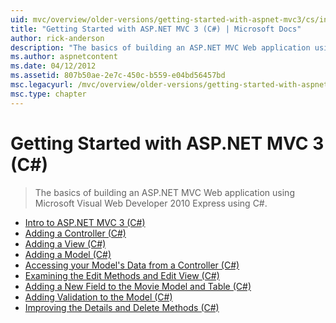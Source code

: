 ```yaml
---
uid: mvc/overview/older-versions/getting-started-with-aspnet-mvc3/cs/index
title: "Getting Started with ASP.NET MVC 3 (C#) | Microsoft Docs"
author: rick-anderson
description: "The basics of building an ASP.NET MVC Web application using Microsoft Visual Web Developer 2010 Express using C#."
ms.author: aspnetcontent
ms.date: 04/12/2012
ms.assetid: 807b50ae-2e7c-450c-b559-e04bd56457bd
msc.legacyurl: /mvc/overview/older-versions/getting-started-with-aspnet-mvc3/cs
msc.type: chapter
---
```

Getting Started with ASP.NET MVC 3 (C#)
====================
> The basics of building an ASP.NET MVC Web application using Microsoft Visual Web Developer 2010 Express using C#.


- [Intro to ASP.NET MVC 3 (C#)](intro-to-aspnet-mvc-3.md)
- [Adding a Controller (C#)](adding-a-controller.md)
- [Adding a View (C#)](adding-a-view.md)
- [Adding a Model (C#)](adding-a-model.md)
- [Accessing your Model's Data from a Controller (C#)](accessing-your-models-data-from-a-controller.md)
- [Examining the Edit Methods and Edit View (C#)](examining-the-edit-methods-and-edit-view.md)
- [Adding a New Field to the Movie Model and Table (C#)](adding-a-new-field.md)
- [Adding Validation to the Model (C#)](adding-validation-to-the-model.md)
- [Improving the Details and Delete Methods (C#)](improving-the-details-and-delete-methods.md)
